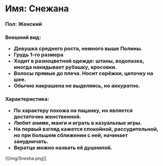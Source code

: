 <h1><b>Имя</b>: Снежана</h1>
<h3><b>Пол</b>: Женский</h3>
<h3><b>Внешний вид</b>:
  
  - Девушка среднего роста, немного выше Полины.
  - Грудь 1-го размера
  - Ходит в разноцветной одежде: штаны, водолазка, иногда накидывает рубашку, кросовки.
  - Волосы прямые до плеча. Носит серёжки, цепочку на шее.
  - Обычно накрашена не выделяясь, но аккуратно.</h3>
<h3><b>Характеристика</b>:

  - По характеру похожа на пацанку, но является достаточно женственной.
  - Любит аниме, манги и играть в казуальные игры.
  - На первый взгляд кажется спокойной, рассудительной, но при большем сближении с ней, начинает занудничать.
  - Вкратце можно назвать её душнилой.</h3>

![[img/Snesha.png]]